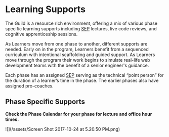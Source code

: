 # Learning Supports

The Guild is a resource rich environment, offering a mix of various phase specific learning supports including [SEP](//GLOSSARY.md) lectures, live code reviews, and cognitive apprenticeship sessions.

As Learners move from one phase to another, different supports are needed. Early on in the program, Learners benefit from a sequenced curriculum with intentional scaffolding and guided support. As Learners move through the program their work begins to simulate real-life web development teams with the benefit of a senior engineer's guidance.

Each phase has an assigned [SEP](//GLOSSARY.md) serving as the technical “point person” for the duration of a learner’s time in the phase. The earlier phases also have assigned pro-coaches.

## Phase Specific Supports

**Check the Phase Calendar for your phase for lecture and office hour times.**

![](/assets/Screen Shot 2017-10-24 at 5.20.50 PM.png)

